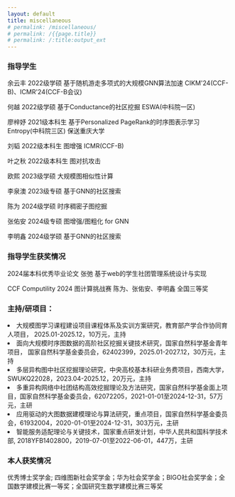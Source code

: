 ```yaml
---
layout: default
title: miscellaneous
# permalink: /miscellaneous/
# permalink: /{{page.title}}
# permalink: /:title:output_ext
---
```


### 指导学生

余云丰   2022级学硕   基于随机游走多项式的大规模GNN算法加速  CIKM'24(CCF-B)、ICMR'24(CCF-B会议)

何越     2022级学硕   基于Conductance的社区挖掘  ESWA(中科院一区)

廖梓妤   2021级本科生  基于Personalized PageRank的时序图表示学习  Entropy(中科院三区) 保送重庆大学

刘韬     2022级本科生  图增强   ICMR(CCF-B)  

叶之秋   2022级本科生   图对抗攻击

欧熙     2023级学硕   大规模图相似性计算

李泉澳   2023级专硕    基于GNN的社区搜索

陈为     2024级学硕    时序稠密子图挖掘

张佑安   2024级专硕    图增强/图粗化 for GNN

李明鑫   2024级学硕    基于GNN的社区搜索



### 指导学生获奖情况

2024届本科优秀毕业论文   张弛   基于web的学生社团管理系统设计与实现  

CCF Computility 2024 图计算挑战赛   陈为、张佑安、李明鑫  全国三等奖



### 主持/研项目：


<li> 大规模图学习课程建设项目课程体系及实训方案研究，教育部产学合作协同育人项目， 2025.01-2025.12，10万元，主持  </li>

<li> 面向大规模时序图数据的高阶社区挖掘关键技术研究，国家自然科学基金青年项目， 国家自然科学基金委员会，62402399，2025.01-2027.12，30万元，主持  </li>

<li> 多层异构图中社区挖掘理论研究，中央高校基本科研业务费项目，西南大学，SWUKQ22028，2023.04-2025.12，20万元，主持  </li>

<li> 多重异构网络中社团结构高效挖掘理论及方法研究，国家自然科学基金面上项目，国家自然科学基金委员会，62072205，2021-01-01至2024-12-31，57万元，主研 </li>

<li> 应用驱动的大图数据建模理论与算法研究，重点项目，国家自然科学基金委员会，61932004，2020-01-01至2024-12-31，303万元，主研  </li>

<li> 智能服务适配理论与关键技术，国家重点研发计划，中华人民共和国科学技术部, 2018YFB1402800，2019-07-01至2022-06-01，447万，主研 </li>





### 本人获奖情况

优秀博士奖学金; 四维图新社会奖学金；华为社会奖学金；BIGO社会奖学金；全国数学建模比赛一等奖；全国研究生数学建模比赛三等奖


